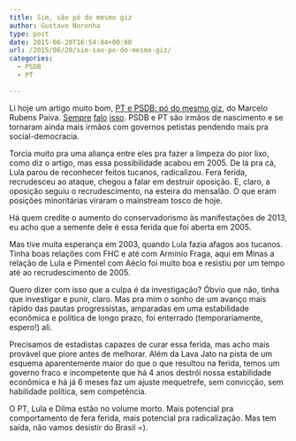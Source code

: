 ```yaml
---
title: Sim, são pó do mesmo giz
author: Gustavo Noronha
type: post
date: 2015-06-20T16:54:04+00:00
url: /2015/06/20/sim-sao-po-do-mesmo-giz/
categories:
  - PSDB
  - PT

---
```

Li hoje um artigo muito bom, [PT e PSDB: pó do mesmo giz][1], do Marcelo Rubens Paiva. [Sempre][2] [falo][3] [isso][4]. PSDB e PT são irmãos de nascimento e se tornaram ainda mais irmãos com governos petistas pendendo mais pra social-democracia.

Torcia muito pra uma aliança entre eles pra fazer a limpeza do pior lixo, como diz o artigo, mas essa possibilidade acabou em 2005. De lá pra cá, Lula parou de reconhecer feitos tucanos, radicalizou. Fera ferida, recrudesceu ao ataque, chegou a falar em destruir oposição. E, claro, a oposição seguiu o recrudescimento, na esteira do mensalão. O que eram posições minoritárias viraram o mainstream tosco de hoje.

Há quem credite o aumento do conservadorismo às manifestações de 2013, eu acho que a semente dele é essa ferida que foi aberta em 2005.

Mas tive muita esperança em 2003, quando Lula fazia afagos aos tucanos. Tinha boas relações com FHC e até com Armínio Fraga, aqui em Minas a relação de Lula e Pimentel com Aécio foi muito boa e resistiu por um tempo até ao recrudescimento de 2005.

Quero dizer com isso que a culpa é da investigação? Óbvio que não, tinha que investigar e punir, claro. Mas pra mim o sonho de um avanço mais rápido das pautas progressistas, amparadas em uma estabilidade econômica e política de longo prazo, foi enterrado (temporariamente, espero!) ali.

Precisamos de estadistas capazes de curar essa ferida, mas acho mais provável que piore antes de melhorar. Além da Lava Jato na pista de um esquema aparentemente maior do que o que resultou na ferida, temos um governo fraco e incompetente que há 4 anos destrói nossa estabilidade econômica e há já 6 meses faz um ajuste mequetrefe, sem convicção, sem habilidade política, sem competência.

O PT, Lula e Dilma estão no volume morto. Mais potencial pra comportamento de fera ferida, mais potencial pra radicalização. Mas tem saída, não vamos desistir do Brasil =).

 [1]: http://cultura.estadao.com.br/noticias/geral,pt-e-psdb-po-do-mesmo-giz,1710014 "PT e PSDB: pó do mesmo giz"
 [2]: https://politi.kov.blog.br/2014/09/23/e-o-voto-vai-para/ "E o voto vai para…"
 [3]: https://politi.kov.blog.br/2014/11/05/achei-que-voce-era-de-esquerda/ "Achei que você era de esquerda"
 [4]: https://politi.kov.blog.br/2014/11/10/yay-the-left-won-or-did-it/ "Yay, the left won! Or did it?"